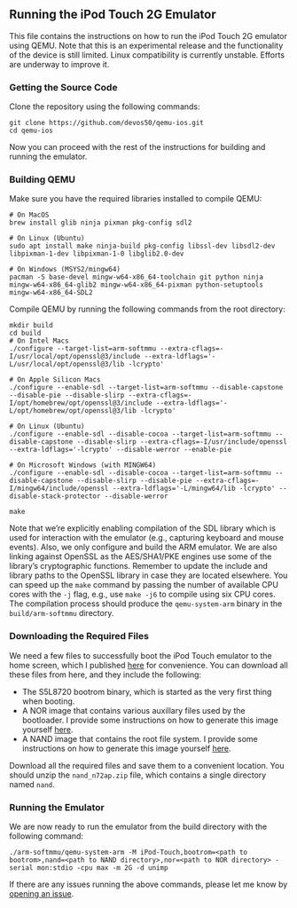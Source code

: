 ## Running the iPod Touch 2G Emulator

This file contains the instructions on how to run the iPod Touch 2G emulator using QEMU.
Note that this is an experimental release and the functionality of the device is still limited.
Linux compatibility is currently unstable. Efforts are underway to improve it.

### Getting the Source Code

Clone the repository using the following commands:

```
git clone https://github.com/devos50/qemu-ios.git
cd qemu-ios
```

Now you can proceed with the rest of the instructions for building and running the emulator.

### Building QEMU

Make sure you have the required libraries installed to compile QEMU:

```
# On MacOS
brew install glib ninja pixman pkg-config sdl2

# On Linux (Ubuntu)
sudo apt install make ninja-build pkg-config libssl-dev libsdl2-dev libpixman-1-dev libpixman-1-0 libglib2.0-dev

# On Windows (MSYS2/mingw64)
pacman -S base-devel mingw-w64-x86_64-toolchain git python ninja mingw-w64-x86_64-glib2 mingw-w64-x86_64-pixman python-setuptools mingw-w64-x86_64-SDL2

```
Compile QEMU by running the following commands from the root directory:

```
mkdir build
cd build
# On Intel Macs
./configure --target-list=arm-softmmu --extra-cflags=-I/usr/local/opt/openssl@3/include --extra-ldflags='-L/usr/local/opt/openssl@3/lib -lcrypto'

# On Apple Silicon Macs
./configure --enable-sdl --target-list=arm-softmmu --disable-capstone --disable-pie --disable-slirp --extra-cflags=-I/opt/homebrew/opt/openssl@3/include --extra-ldflags='-L/opt/homebrew/opt/openssl@3/lib -lcrypto'

# On Linux (Ubuntu)
./configure --enable-sdl --disable-cocoa --target-list=arm-softmmu --disable-capstone --disable-slirp --extra-cflags=-I/usr/include/openssl --extra-ldflags='-lcrypto' --disable-werror --enable-pie

# On Microsoft Windows (with MINGW64)
./configure --enable-sdl --disable-cocoa --target-list=arm-softmmu --disable-capstone --disable-slirp --disable-pie --extra-cflags=-I/mingw64/include/openssl --extra-ldflags='-L/mingw64/lib -lcrypto' --disable-stack-protector --disable-werror

make
```

Note that we’re explicitly enabling compilation of the SDL library which is used for interaction with the emulator (e.g., capturing keyboard and mouse events). Also, we only configure and build the ARM emulator.
We are also linking against OpenSSL as the AES/SHA1/PKE engines use some of the library’s cryptographic functions.
Remember to update the include and library paths to the OpenSSL library in case they are located elsewhere.
You can speed up the `make` command by passing the number of available CPU cores with the `-j` flag, e.g., use `make -j6` to compile using six CPU cores.
The compilation process should produce the `qemu-system-arm` binary in the `build/arm-softmmu` directory.

### Downloading the Required Files

We need a few files to successfully boot the iPod Touch emulator to the home screen, which I published [here](https://github.com/devos50/qemu-ios/releases/tag/n72ap_v1) for convenience. You can download all these files from here, and they include the following:
- The S5L8720 bootrom binary, which is started as the very first thing when booting.
- A NOR image that contains various auxillary files used by the bootloader. I provide some instructions on how to generate this image yourself [here](https://github.com/devos50/qemu-ios-generate-nor).
- A NAND image that contains the root file system. I provide some instructions on how to generate this image yourself [here](https://github.com/devos50/qemu-ios-generate-nand).

Download all the required files and save them to a convenient location. You should unzip the `nand_n72ap.zip` file, which contains a single directory named `nand`.

### Running the Emulator

We are now ready to run the emulator from the build directory with the following command:

```
./arm-softmmu/qemu-system-arm -M iPod-Touch,bootrom=<path to bootrom>,nand=<path to NAND directory>,nor=<path to NOR directory> -serial mon:stdio -cpu max -m 2G -d unimp
```

If there are any issues running the above commands, please let me know by [opening an issue](https://github.com/devos50/qemu-ios/issues/new).
